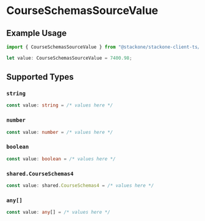 # CourseSchemasSourceValue

## Example Usage

```typescript
import { CourseSchemasSourceValue } from "@stackone/stackone-client-ts/sdk/models/shared";

let value: CourseSchemasSourceValue = 7400.98;
```

## Supported Types

### `string`

```typescript
const value: string = /* values here */
```

### `number`

```typescript
const value: number = /* values here */
```

### `boolean`

```typescript
const value: boolean = /* values here */
```

### `shared.CourseSchemas4`

```typescript
const value: shared.CourseSchemas4 = /* values here */
```

### `any[]`

```typescript
const value: any[] = /* values here */
```

